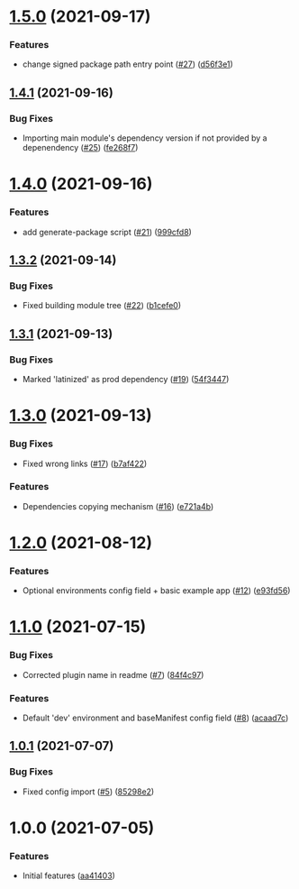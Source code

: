 # [1.5.0](https://github.com/getndazn/kopytko-packager/compare/v1.4.1...v1.5.0) (2021-09-17)


### Features

* change signed package path entry point ([#27](https://github.com/getndazn/kopytko-packager/issues/27)) ([d56f3e1](https://github.com/getndazn/kopytko-packager/commit/d56f3e13ea58fbdfeaaccc59d896f7280d19bfa2))

## [1.4.1](https://github.com/getndazn/kopytko-packager/compare/v1.4.0...v1.4.1) (2021-09-16)


### Bug Fixes

* Importing main module's dependency version if not provided by a depenendency ([#25](https://github.com/getndazn/kopytko-packager/issues/25)) ([fe268f7](https://github.com/getndazn/kopytko-packager/commit/fe268f7da69e1bc06198cbfef8afff9b9da80560))

# [1.4.0](https://github.com/getndazn/kopytko-packager/compare/v1.3.2...v1.4.0) (2021-09-16)


### Features

* add generate-package script ([#21](https://github.com/getndazn/kopytko-packager/issues/21)) ([999cfd8](https://github.com/getndazn/kopytko-packager/commit/999cfd8e8c22508974c8d393fced4a7e1403e7a0))

## [1.3.2](https://github.com/getndazn/kopytko-packager/compare/v1.3.1...v1.3.2) (2021-09-14)


### Bug Fixes

* Fixed building module tree ([#22](https://github.com/getndazn/kopytko-packager/issues/22)) ([b1cefe0](https://github.com/getndazn/kopytko-packager/commit/b1cefe06139798f5c7f7d4efb73b702bb785b9f8))

## [1.3.1](https://github.com/getndazn/kopytko-packager/compare/v1.3.0...v1.3.1) (2021-09-13)


### Bug Fixes

* Marked 'latinized' as prod dependency ([#19](https://github.com/getndazn/kopytko-packager/issues/19)) ([54f3447](https://github.com/getndazn/kopytko-packager/commit/54f3447097eba3415082a01910f5498cfb9399cd))

# [1.3.0](https://github.com/getndazn/kopytko-packager/compare/v1.2.0...v1.3.0) (2021-09-13)


### Bug Fixes

* Fixed wrong links ([#17](https://github.com/getndazn/kopytko-packager/issues/17)) ([b7af422](https://github.com/getndazn/kopytko-packager/commit/b7af42203f781c33f4a169cc82e4152c0ffe0c76))


### Features

* Dependencies copying mechanism ([#16](https://github.com/getndazn/kopytko-packager/issues/16)) ([e721a4b](https://github.com/getndazn/kopytko-packager/commit/e721a4b2a45f12643c10cf070519d9a116d1dee9))

# [1.2.0](https://github.com/getndazn/kopytko-packager/compare/v1.1.0...v1.2.0) (2021-08-12)


### Features

* Optional environments config field + basic example app ([#12](https://github.com/getndazn/kopytko-packager/issues/12)) ([e93fd56](https://github.com/getndazn/kopytko-packager/commit/e93fd5656601e510b8a7567c2b35d2f735cf264d))

# [1.1.0](https://github.com/getndazn/kopytko-packager/compare/v1.0.1...v1.1.0) (2021-07-15)


### Bug Fixes

* Corrected plugin name in readme ([#7](https://github.com/getndazn/kopytko-packager/issues/7)) ([84f4c97](https://github.com/getndazn/kopytko-packager/commit/84f4c974df86907b9ca0d29a48001384e74e8b64))


### Features

* Default 'dev' environment and baseManifest config field ([#8](https://github.com/getndazn/kopytko-packager/issues/8)) ([acaad7c](https://github.com/getndazn/kopytko-packager/commit/acaad7c0ea77d808af345941a6b0d20af0282758))

## [1.0.1](https://github.com/getndazn/kopytko-packager/compare/v1.0.0...v1.0.1) (2021-07-07)


### Bug Fixes

* Fixed config import ([#5](https://github.com/getndazn/kopytko-packager/issues/5)) ([85298e2](https://github.com/getndazn/kopytko-packager/commit/85298e2a38cec2dda701d1140fb132b1b02464d5))

# 1.0.0 (2021-07-05)


### Features

* Initial features ([aa41403](https://github.com/getndazn/kopytko-packager/commit/aa4140312d4e84a4227d9e8b47d8aab2855ab14e))
